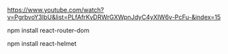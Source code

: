 https://www.youtube.com/watch?v=PgrbvoY3lbU&list=PLfAfrKyDRWrGXWpnJdyC4yXIW6v-PcFu-&index=15


npm install react-router-dom

npm install react-helmet
